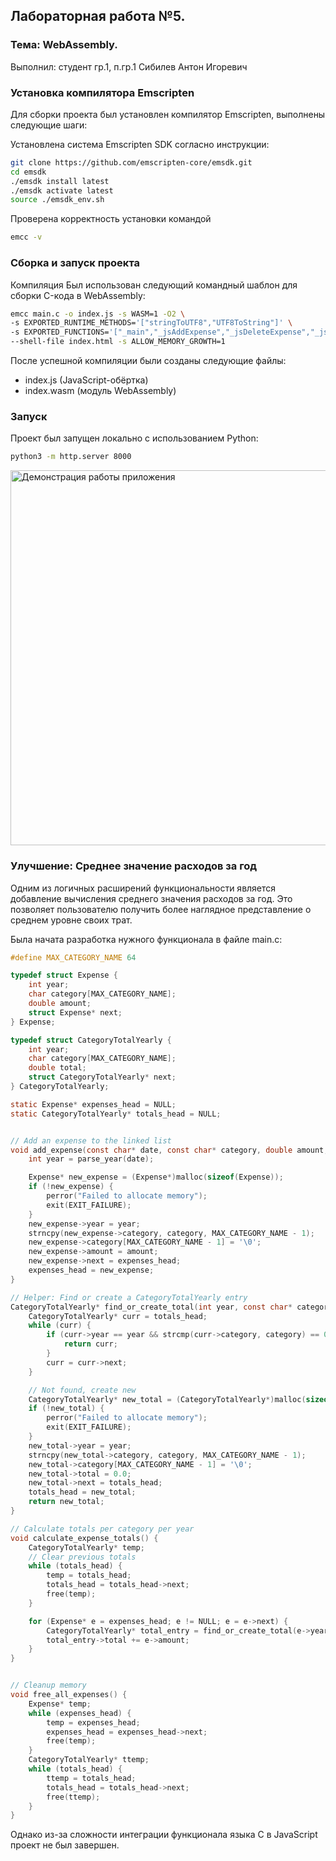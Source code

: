 ## Лабораторная работа №5.
### Тема: WebAssembly.

Выполнил: студент гр.1, п.гр.1 Сибилев Антон Игоревич

### Установка компилятора Emscripten

Для сборки проекта был установлен компилятор Emscripten, выполнены следующие шаги:

Установлена система Emscripten SDK согласно инструкции:

```bash
git clone https://github.com/emscripten-core/emsdk.git
cd emsdk
./emsdk install latest
./emsdk activate latest
source ./emsdk_env.sh
```

Проверена корректность установки командой

```bash
emcc -v
```

### Сборка и запуск проекта

Компиляция
Был использован следующий командный шаблон для сборки C-кода в WebAssembly:

```bash
emcc main.c -o index.js -s WASM=1 -O2 \
-s EXPORTED_RUNTIME_METHODS='["stringToUTF8","UTF8ToString"]' \
-s EXPORTED_FUNCTIONS='["_main","_jsAddExpense","_jsDeleteExpense","_jsClearAllExpenses","_jsGetTotalExpenses","_jsGetExpenseCount","_jsGetCategoryCount","_getExpenseJSON","_getCategoryTotalJSON","_freeMemory","_malloc","_free"]' \
--shell-file index.html -s ALLOW_MEMORY_GROWTH=1
```

После успешной компиляции были созданы следующие файлы:
* index.js (JavaScript-обёртка)
* index.wasm (модуль WebAssembly)

### Запуск
Проект был запущен локально с использованием Python:
```bash
python3 -m http.server 8000
```

<img src="img/planner.png" alt="Демонстрация работы приложения" style="height:600px;"/>

### Улучшение: Среднее значение расходов за год

Одним из логичных расширений функциональности является добавление вычисления среднего значения расходов за год. Это позволяет пользователю получить более наглядное представление о среднем уровне своих трат.

Была начата разработка нужного функционала в файле main.c:

```c
#define MAX_CATEGORY_NAME 64

typedef struct Expense {
    int year;
    char category[MAX_CATEGORY_NAME];
    double amount;
    struct Expense* next;
} Expense;

typedef struct CategoryTotalYearly {
    int year;
    char category[MAX_CATEGORY_NAME];
    double total;
    struct CategoryTotalYearly* next;
} CategoryTotalYearly;

static Expense* expenses_head = NULL;
static CategoryTotalYearly* totals_head = NULL;


// Add an expense to the linked list
void add_expense(const char* date, const char* category, double amount, const char* description) {
    int year = parse_year(date);

    Expense* new_expense = (Expense*)malloc(sizeof(Expense));
    if (!new_expense) {
        perror("Failed to allocate memory");
        exit(EXIT_FAILURE);
    }
    new_expense->year = year;
    strncpy(new_expense->category, category, MAX_CATEGORY_NAME - 1);
    new_expense->category[MAX_CATEGORY_NAME - 1] = '\0';
    new_expense->amount = amount;
    new_expense->next = expenses_head;
    expenses_head = new_expense;
}

// Helper: Find or create a CategoryTotalYearly entry
CategoryTotalYearly* find_or_create_total(int year, const char* category) {
    CategoryTotalYearly* curr = totals_head;
    while (curr) {
        if (curr->year == year && strcmp(curr->category, category) == 0) {
            return curr;
        }
        curr = curr->next;
    }

    // Not found, create new
    CategoryTotalYearly* new_total = (CategoryTotalYearly*)malloc(sizeof(CategoryTotalYearly));
    if (!new_total) {
        perror("Failed to allocate memory");
        exit(EXIT_FAILURE);
    }
    new_total->year = year;
    strncpy(new_total->category, category, MAX_CATEGORY_NAME - 1);
    new_total->category[MAX_CATEGORY_NAME - 1] = '\0';
    new_total->total = 0.0;
    new_total->next = totals_head;
    totals_head = new_total;
    return new_total;
}

// Calculate totals per category per year
void calculate_expense_totals() {
    CategoryTotalYearly* temp;
    // Clear previous totals
    while (totals_head) {
        temp = totals_head;
        totals_head = totals_head->next;
        free(temp);
    }

    for (Expense* e = expenses_head; e != NULL; e = e->next) {
        CategoryTotalYearly* total_entry = find_or_create_total(e->year, e->category);
        total_entry->total += e->amount;
    }
}


// Cleanup memory
void free_all_expenses() {
    Expense* temp;
    while (expenses_head) {
        temp = expenses_head;
        expenses_head = expenses_head->next;
        free(temp);
    }
    CategoryTotalYearly* ttemp;
    while (totals_head) {
        ttemp = totals_head;
        totals_head = totals_head->next;
        free(ttemp);
    }
}
```

Однако из-за сложности интеграции функционала языка C в JavaScript проект не был завершен.
